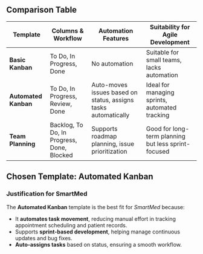 ## Comparison Table  

| Template            | Columns & Workflow                         | Automation Features                     | Suitability for Agile Development |
|---------------------|-------------------------------------------|-----------------------------------------|-----------------------------------|
| **Basic Kanban**    | To Do, In Progress, Done                  | No automation                           | Suitable for small teams, lacks automation |
| **Automated Kanban** | To Do, In Progress, Review, Done         | Auto-moves issues based on status, assigns tasks automatically | Ideal for managing sprints, automated tracking |
| **Team Planning**   | Backlog, To Do, In Progress, Done, Blocked | Supports roadmap planning, issue prioritization | Good for long-term planning but less sprint-focused |

## **Chosen Template: Automated Kanban**  

### **Justification for SmartMed**  
The **Automated Kanban** template is the best fit for *SmartMed* because:  
- It **automates task movement**, reducing manual effort in tracking appointment scheduling and patient records.  
- Supports **sprint-based development**, helping manage continuous updates and bug fixes.  
- **Auto-assigns tasks** based on status, ensuring a smooth workflow.  
